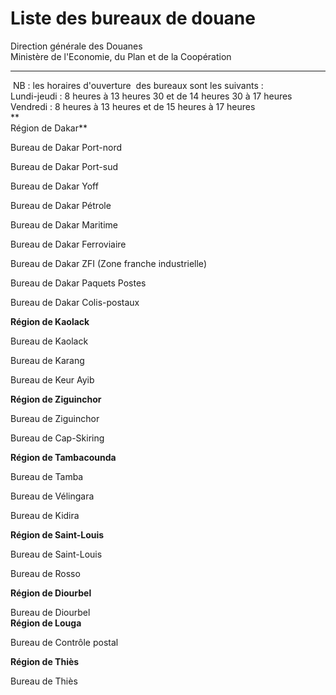 # Liste des bureaux de douane

Direction générale des Douanes  
Ministère de l'Economie, du Plan et de la Coopération  

-----------------------------------------------------------------------------------------

 NB : les horaires d'ouverture  des bureaux sont les suivants :  
Lundi-jeudi : 8 heures à 13 heures 30 et de 14 heures 30 à 17 heures  
Vendredi : 8 heures à 13 heures et de 15 heures à 17 heures  
**  
Région de Dakar**  
  
Bureau de Dakar Port-nord  
  
Bureau de Dakar Port-sud  
  
Bureau de Dakar Yoff  
  
Bureau de Dakar Pétrole  
  
Bureau de Dakar Maritime  
  
Bureau de Dakar Ferroviaire  
  
Bureau de Dakar ZFI (Zone franche industrielle)  
  
Bureau de Dakar Paquets Postes  
  
Bureau de Dakar Colis-postaux  
  
**Région de Kaolack**  
  
Bureau de Kaolack  
  
Bureau de Karang  
  
Bureau de Keur Ayib  
  
**Région de Ziguinchor**  
  
Bureau de Ziguinchor  
  
Bureau de Cap-Skiring  
  
**Région de Tambacounda**  
  
Bureau de Tamba  
  
Bureau de Vélingara  
  
Bureau de Kidira  
  
**Région de Saint-Louis**  
  
Bureau de Saint-Louis  
  
Bureau de Rosso  
  
**Région de Diourbel**  
  
Bureau de Diourbel  
**Région de Louga**  
  
Bureau de Contrôle postal  
  
**Région de Thiès**  
  
Bureau de Thiès
